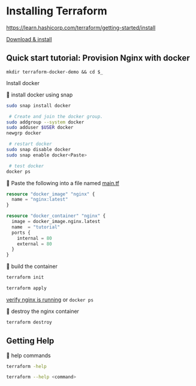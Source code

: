 # Installing Terraform

https://learn.hashicorp.com/terraform/getting-started/install

[Download & install](https://www.terraform.io/downloads.html)

## Quick start tutorial: Provision Nginx with docker

    mkdir terraform-docker-demo && cd $_

Install docker

:ship: install docker using snap
```bash
sudo snap install docker

 # Create and join the docker group.
sudo addgroup --system docker
sudo adduser $USER docker
newgrp docker

 # restart docker
sudo snap disable docker
sudo snap enable docker<Paste>

 # test docker
docker ps
```

:ship: Paste the following into a file named [main.tf](/code.terraform.docker.demo/main.tf)
```terraform
resource "docker_image" "nginx" {
  name = "nginx:latest"
}

resource "docker_container" "nginx" {
  image = docker_image.nginx.latest
  name  = "tutorial"
  ports {
    internal = 80
    external = 80
  }
}
```

:ship: build the container
```bash
terraform init

terraform apply
```

[verify nginx is running](http://localhost) or `docker ps`

:ship: destroy the nginx container 
```bash
terraform destroy
```

## Getting Help

:ship: help commands
```bash
terraform -help

terraform --help <command>
```
